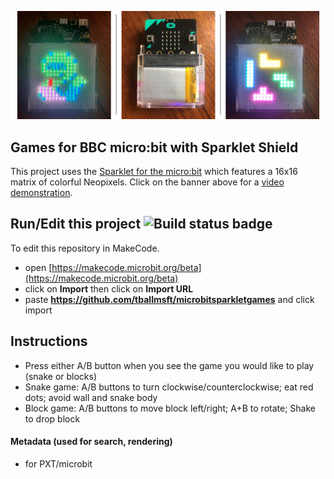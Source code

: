 
[![banner](banner.GIF)](https://www.youtube.com/watch?v=VbkmTn-2-Kg)

## Games for BBC micro:bit with Sparklet Shield

This project uses the [Sparklet for the micro:bit](https://siliconsquared.com/sparkletmicrobit/) which features a 16x16 matrix of colorful Neopixels. Click on the banner above for a [video demonstration](https://www.youtube.com/watch?v=VbkmTn-2-Kg).

## Run/Edit this project ![Build status badge](https://github.com/tballmsft/microbitsparkletgames/workflows/MakeCode/badge.svg)

To edit this repository in MakeCode.

* open [https://makecode.microbit.org/beta](https://makecode.microbit.org/beta)
* click on **Import** then click on **Import URL**
* paste **https://github.com/tballmsft/microbitsparkletgames** and click import

## Instructions

- Press either A/B button when you see the game you would like to play (snake or blocks)
- Snake game: A/B buttons to turn clockwise/counterclockwise; eat red dots; avoid wall and snake body
- Block game: A/B buttons to move block left/right; A+B to rotate; Shake to drop block

#### Metadata (used for search, rendering)

* for PXT/microbit
<script src="https://makecode.com/gh-pages-embed.js"></script><script>makeCodeRender("{{ site.makecode.home_url }}", "{{ site.github.owner_name }}/{{ site.github.repository_name }}");</script>
